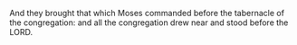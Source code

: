 And they brought that which Moses commanded before the tabernacle of the congregation: and all the congregation drew near and stood before the LORD.
